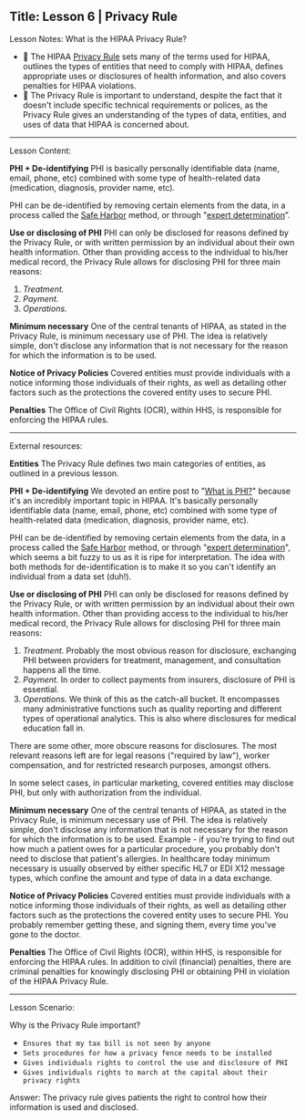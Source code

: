 
Title:
Lesson 6 | Privacy Rule
---

Lesson Notes: What is the HIPAA Privacy Rule?
- :dart: The HIPAA [Privacy Rule][1] sets many of the terms used for HIPAA, outlines the types of entities that need to comply with HIPAA, defines appropriate uses or disclosures of health information, and also covers penalties for HIPAA violations.
- :dart: The Privacy Rule is important to understand, despite the fact that it doesn't include specific technical requirements or polices, as the Privacy Rule gives an understanding of the types of data, entities, and uses of data that HIPAA is concerned about.

---

Lesson Content:

**PHI + De-identifying**
PHI is basically personally identifiable data (name, email, phone, etc) combined with some type of health-related data (medication, diagnosis, provider name, etc).

PHI can be de-identified by removing certain elements from the data, in a process called the [Safe Harbor][2] method, or through "[expert determination][3]”.

**Use or disclosing of PHI**
PHI can only be disclosed for reasons defined by the Privacy Rule, or with written permission by an individual about their own health information. Other than providing access to the individual to his/her medical record, the Privacy Rule allows for disclosing PHI for three main reasons:

1. *Treatment.* 
2. *Payment.* 
3. *Operations.* 

**Minimum necessary**
One of the central tenants of HIPAA, as stated in the Privacy Rule, is minimum necessary use of PHI. The idea is relatively simple, don't disclose any information that is not necessary for the reason for which the information is to be used. 

**Notice of Privacy Policies**
Covered entities must provide individuals with a notice informing those individuals of their rights, as well as detailing other factors such as the protections the covered entity uses to secure PHI. 

**Penalties**
The Office of Civil Rights (OCR), within HHS, is responsible for enforcing the HIPAA rules.

---

External resources:

**Entities**
The Privacy Rule defines two main categories of entities, as outlined in a previous lesson.

**PHI + De-identifying**
We devoted an entire post to "[What is PHI?][4]" because it's an incredibly important topic in HIPAA. It's basically personally identifiable data (name, email, phone, etc) combined with some type of health-related data (medication, diagnosis, provider name, etc).

PHI can be de-identified by removing certain elements from the data, in a process called the [Safe Harbor][5] method, or through "[expert determination][6]", which seems a bit fuzzy to us as it is ripe for interpretation. The idea with both methods for de-identification is to make it so you can't identify an individual from a data set (duh!).

**Use or disclosing of PHI**
PHI can only be disclosed for reasons defined by the Privacy Rule, or with written permission by an individual about their own health information. Other than providing access to the individual to his/her medical record, the Privacy Rule allows for disclosing PHI for three main reasons:

1. *Treatment.* Probably the most obvious reason for disclosure, exchanging PHI between providers for treatment, management, and consultation happens all the time.
2. *Payment.* In order to collect payments from insurers, disclosure of PHI is essential.
3. *Operations.* We think of this as the catch-all bucket. It encompasses many administrative functions such as quality reporting and different types of operational analytics. This is also where disclosures for medical education fall in.

There are some other, more obscure reasons for disclosures. The most relevant reasons left are for legal reasons ("required by law"), worker compensation, and for restricted research purposes, amongst others.

In some select cases, in particular marketing, covered entities may disclose PHI, but only with authorization from the individual.

**Minimum necessary**
One of the central tenants of HIPAA, as stated in the Privacy Rule, is minimum necessary use of PHI. The idea is relatively simple, don't disclose any information that is not necessary for the reason for which the information is to be used. Example - if you're trying to find out how much a patient owes for a particular procedure, you probably don't need to disclose that patient's allergies. In healthcare today minimum necessary is usually observed by either specific HL7 or EDI X12 message types, which confine the amount and type of data in a data exchange.

**Notice of Privacy Policies**
Covered entities must provide individuals with a notice informing those individuals of their rights, as well as detailing other factors such as the protections the covered entity uses to secure PHI. You probably remember getting these, and signing them, every time you've gone to the doctor.

**Penalties**
The Office of Civil Rights (OCR), within HHS, is responsible for enforcing the HIPAA rules. In addition to civil (financial) penalties, there are criminal penalties for knowingly disclosing PHI or obtaining PHI in violation of the HIPAA Privacy Rule.

---

Lesson Scenario:

Why is the Privacy Rule important?

- `Ensures that my tax bill is not seen by anyone`
- `Sets procedures for how a privacy fence needs to be installed`
- `Gives individuals rights to control the use and disclosure of PHI`
- `Gives individuals rights to march at the capital about their privacy rights`

Answer: The privacy rule gives patients the right to control how their information is used and disclosed.


[1]:	http://www.hhs.gov/hipaa/for-professionals/privacy/index.html
[2]:	http://www.hhs.gov/ocr/privacy/hipaa/understanding/coveredentities/De-identification/guidance.html#safeharborguidance
[3]:	http://www.hhs.gov/ocr/privacy/hipaa/understanding/coveredentities/De-identification/guidance.html#guidancedetermination
[4]:	https://datica.com/learn/what-is-protected-health-information-or-phi
[5]:	http://www.hhs.gov/ocr/privacy/hipaa/understanding/coveredentities/De-identification/guidance.html#safeharborguidance
[6]:	http://www.hhs.gov/ocr/privacy/hipaa/understanding/coveredentities/De-identification/guidance.html#guidancedetermination
